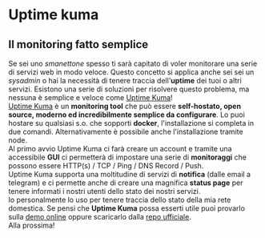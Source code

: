 <!--
{
"titolo":"Uptime kuma, il monitoring fatto semplice",
"desc":"Una soluzione all-in-one per monitorare facilmente tutti i tuoi servizi",
"data":"11/11/2021"
}
-->

# Uptime kuma

## Il monitoring fatto semplice

Se sei uno _smanettone_ spesso ti sarà capitato di voler monitorare una serie di servizi web in modo veloce. Questo concetto si applica anche sei sei un _sysadmin_ o hai la necessità di tenere traccia dell'**uptime** dei tuoi o altri servizi. Esistono una serie di soluzioni per risolvere questo problema, ma nessuna è semplice e veloce come [Uptime Kuma](https://github.com/louislam/uptime-kuma)! \
[Uptime Kuma](https://github.com/louislam/uptime-kuma) è un **monitoring tool** che può essere **self-hostato, open source, moderno ed incredibilmente semplice da configurare**. Lo puoi hostare su qualsiasi s.o. che sopporti **docker**, l'installazione si completa in due comandi. Alternativamente è possibile anche l'installazione tramite node. \
Al primo avvio Uptime Kuma ci farà creare un account e tramite una accessibile **GUI** ci permetterà di impostare una serie di **monitoraggi** che possono essere HTTP(s) / TCP / Ping / DNS Record / Push. \
Uptime Kuma supporta una moltitudine di servizi di **notifica** (dalle email a telegram) e ci permette anche di creare una magnifica **status page** per tenere informati i nostri utenti dello stato dei nostri servizi. \
Io personalmente lo uso per tenere traccia dello stato della mia rete domestica. Se pensi che **Uptime Kuma** possa esserti utile puoi provarlo sulla [demo online](https://demo.uptime.kuma.pet) oppure scaricarlo dalla [repo ufficiale](https://github.com/louislam/uptime-kuma).\
Alla prossima!
